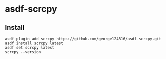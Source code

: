 # asdf-scrcpy

## Install

```
asdf plugin add scrcpy https://github.com/george124816/asdf-scrcpy.git
asdf install scrcpy latest
asdf set scrcpy latest
scrcpy --version
```
